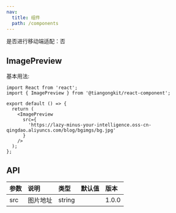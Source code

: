 ```yaml
---
nav:
  title: 组件
  path: /components
---
```


是否进行移动端适配：否

## ImagePreview

基本用法:

```tsx
import React from 'react';
import { ImagePreview } from '@tiangongkit/react-component';

export default () => {
  return (
    <ImagePreview
      src={
        'https://lazy-minus-your-intelligence.oss-cn-qingdao.aliyuncs.com/blog/bgimgs/bg.jpg'
      }
    />
  );
};
```

## API

| 参数 | 说明     | 类型   | 默认值 | 版本  |
| :--- | :------- | :----- | :----- | :---- |
| src  | 图片地址 | string |        | 1.0.0 |
